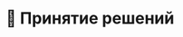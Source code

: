 # 📗 Принятие решений

<figure><img src="../../../.gitbook/assets/Python Сборник упражнений_page-0044.jpg" alt=""><figcaption></figcaption></figure>

<figure><img src="../../../.gitbook/assets/Python Сборник упражнений_page-0045.jpg" alt=""><figcaption></figcaption></figure>

<figure><img src="../../../.gitbook/assets/Python Сборник упражнений_page-0046.jpg" alt=""><figcaption></figcaption></figure>

<figure><img src="../../../.gitbook/assets/Python Сборник упражнений_page-0047.jpg" alt=""><figcaption></figcaption></figure>

<figure><img src="../../../.gitbook/assets/Python Сборник упражнений_page-0048.jpg" alt=""><figcaption></figcaption></figure>

<figure><img src="../../../.gitbook/assets/Python Сборник упражнений_page-0049.jpg" alt=""><figcaption></figcaption></figure>

<figure><img src="../../../.gitbook/assets/Python Сборник упражнений_page-0050.jpg" alt=""><figcaption></figcaption></figure>

<figure><img src="../../../.gitbook/assets/Python Сборник упражнений_page-0051.jpg" alt=""><figcaption></figcaption></figure>

<figure><img src="../../../.gitbook/assets/Python Сборник упражнений_page-0052.jpg" alt=""><figcaption></figcaption></figure>

<figure><img src="../../../.gitbook/assets/Python Сборник упражнений_page-0053.jpg" alt=""><figcaption></figcaption></figure>

<figure><img src="../../../.gitbook/assets/Python Сборник упражнений_page-0054.jpg" alt=""><figcaption></figcaption></figure>

<figure><img src="../../../.gitbook/assets/Python Сборник упражнений_page-0055.jpg" alt=""><figcaption></figcaption></figure>

<figure><img src="../../../.gitbook/assets/Python Сборник упражнений_page-0056.jpg" alt=""><figcaption></figcaption></figure>
